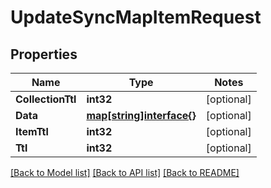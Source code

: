 # UpdateSyncMapItemRequest

## Properties
Name | Type | Notes
------------ | ------------- | -------------
**CollectionTtl** | **int32** | [optional] 
**Data** | [**map[string]interface{}**](.md) | [optional] 
**ItemTtl** | **int32** | [optional] 
**Ttl** | **int32** | [optional] 

[[Back to Model list]](../README.md#documentation-for-models) [[Back to API list]](../README.md#documentation-for-api-endpoints) [[Back to README]](../README.md)


